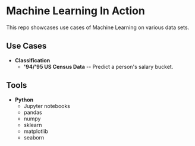 # Machine Learning In Action
This repo showcases use cases of Machine Learning on various data sets.

## Use Cases
- **Classification**
  - **'94/'95 US Census Data** -- Predict a person's salary bucket. 

## Tools
- **Python**
  - Jupyter notebooks
  - pandas
  - numpy
  - sklearn
  - matplotlib
  - seaborn
